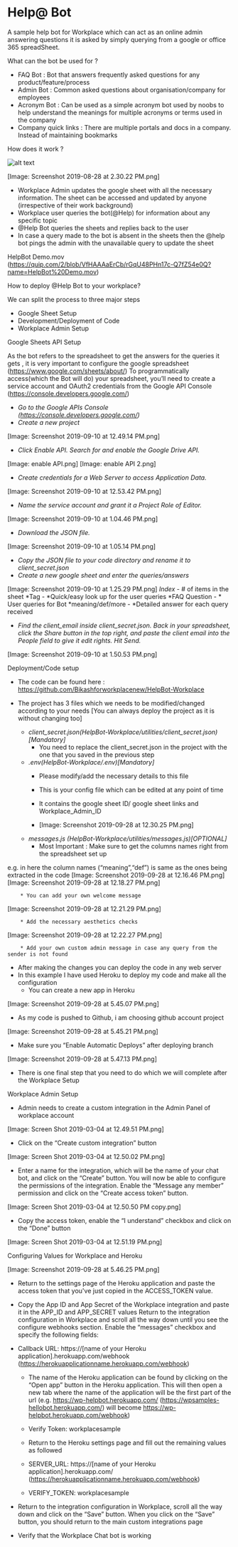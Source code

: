 # Help@ Bot
A sample help bot for Workplace which can act as an online admin answering questions it is asked by simply querying from a google or office 365 spreadSheet. 


What can the bot be used for ? 

* FAQ Bot : Bot that answers frequently asked questions for any product/feature/process
* Admin Bot : Common asked questions about organisation/company for employees 
* Acronym Bot : Can be used as a simple acronym bot used by noobs to help understand the meanings for multiple acronyms or terms used in the company
* Company quick links : There are multiple portals and docs in a company. Instead of maintaining bookmarks 

How does it work ? 

![alt text](https://github.com/Bikashforworkplacenew/HelpBot-Workplace/blob/master/images/helpbut_setup.png|alt=octocat)

[Image: Screenshot 2019-08-28 at 2.30.22 PM.png]

* Workplace Admin updates the google sheet with all the necessary information. The sheet can be accessed and updated by anyone (irrespective of their work background)
* Workplace user queries the bot(@Help) for information about any specific topic
* @Help Bot  queries the sheets and replies back to the user
* In case a query made to the bot is absent in the sheets then the @help bot pings the admin with the unavailable query to update the sheet

HelpBot Demo.mov (https://quip.com/2/blob/VfHAAAaErCb/rGqU48PHn17c-Q7fZ54e0Q?name=HelpBot%20Demo.mov) 


How to deploy @Help Bot to your workplace?

We can split the process to three major steps

* Google Sheet Setup
* Development/Deployment of Code
* Workplace Admin Setup



 Google Sheets API Setup 

As the bot refers to the spreadsheet to get the answers for the queries it gets , it is very important to configure the google spreadsheet (https://www.google.com/sheets/about/)
To programmatically access(which the Bot will do) your spreadsheet, you’ll need to create a service account and OAuth2 credentials from the Google API Console (https://console.developers.google.com/)

* *Go to the Google APIs Console (https://console.developers.google.com/)*
* *Create a new project*

[Image: Screenshot 2019-09-10 at 12.49.14 PM.png]

* *Click Enable API. Search for and enable the Google Drive API.*

[Image: enable API.png]
[Image: enable API 2.png]


* *Create credentials for a Web Server to access Application Data.*

[Image: Screenshot 2019-09-10 at 12.53.42 PM.png]

* *Name the service account and grant it a Project Role of Editor.*

[Image: Screenshot 2019-09-10 at 1.04.46 PM.png]

* *Download the JSON file.*

[Image: Screenshot 2019-09-10 at 1.05.14 PM.png]

* *Copy the JSON file to your code directory and rename it to client_secret.json*
* *Create a new google sheet and enter the queries/answers*

[Image: Screenshot 2019-09-10 at 1.25.29 PM.png]
*Index* - # of items in the sheet 
*Tag - *Quick/easy look up for the user queries 
*FAQ Question - * User queries for Bot
*meaning/def/more - *Detailed answer for each query received 

* *Find the client_email inside client_secret.json. Back in your spreadsheet, click the Share button in the top right, and paste the client email into the People field to give it edit rights. Hit Send.*

[Image: Screenshot 2019-09-10 at 1.50.53 PM.png]

Deployment/Code setup

* The code can be found here : https://github.com/Bikashforworkplacenew/HelpBot-Workplace

* The project has 3 files which we needs to be modified/changed according to your needs [You can always deploy the project as it is without changing too]
    * *client_secret.json(HelpBot-Workplace/utilities/client_secret.json)[*Mandatory*]*
        * You need to replace the client_secret.json in the project with the one that you saved in the previous step
    * *.env(HelpBot-Workplace/.env)[*Mandatory*]* 
        * Please modify/add the necessary details to this file
        * This is your config file which can be edited at any point of time 
        * It contains the google sheet ID/ google sheet links and Workplace_Admin_ID

        * [Image: Screenshot 2019-09-28 at 12.30.25 PM.png]
    * *messages.js (HelpBot-Workplace/utilities/messages.js)[*OPTIONAL*]*
        * Most Important : Make sure to get the columns names right from the spreadsheet set up 

e.g. in here the column names (“meaning”,“def”) is same as the ones being extracted in the code
[Image: Screenshot 2019-09-28 at 12.16.46 PM.png]
[Image: Screenshot 2019-09-28 at 12.18.27 PM.png]

        * You can add your own welcome message 

[Image: Screenshot 2019-09-28 at 12.21.29 PM.png]

        * Add the necessary aesthetics checks 

[Image: Screenshot 2019-09-28 at 12.22.27 PM.png]

        * Add your own custom admin message in case any query from the sender is not found 
* After making the changes you can deploy the code in any web server 
* In this example I have used Heroku to deploy my code and make all the configuration 
    * You can create a new app in Heroku

[Image: Screenshot 2019-09-28 at 5.45.07 PM.png]


* As my code is pushed to Github, i am choosing github account project 

[Image: Screenshot 2019-09-28 at 5.45.21 PM.png]


* Make sure you “Enable Automatic Deploys” after deploying branch

[Image: Screenshot 2019-09-28 at 5.47.13 PM.png]

* There is one final step that you need to do which we will complete after the Workplace Setup 

Workplace Admin Setup

* Admin needs to create a custom integration in the Admin Panel of workplace account

[Image: Screen Shot 2019-03-04 at 12.49.51 PM.png]

*   Click on the “Create custom integration” button

[Image: Screen Shot 2019-03-04 at 12.50.02 PM.png]

*  Enter a name for the integration, which will be the name of your chat bot, and click on the “Create” button. You will now be able to configure the permissions of the integration. Enable the “Message any member” permission and click on the “Create access token” button.

[Image: Screen Shot 2019-03-04 at 12.50.50 PM copy.png]

*  Copy the access token, enable the “I understand” checkbox and click on the “Done” button

[Image: Screen Shot 2019-03-04 at 12.51.19 PM.png]

Configuring Values for Workplace and Heroku

[Image: Screenshot 2019-09-28 at 5.46.25 PM.png]

*  Return to the settings page of the Heroku application and paste the access token that you've just copied in the ACCESS_TOKEN value.
* Copy the App ID and App Secret of the Workplace integration and paste it in the APP_ID and APP_SECRET values
     Return to the integration configuration in Workplace and scroll all the way down until you see the configure webhooks section. Enable the “messages” checkbox and specify the following fields:
    
* Callback URL: https://[name of your Heroku application].herokuapp.com/webhook (https://herokuapplicationname.herokuapp.com/webhook)
    * The name of the Heroku application can be found by clicking on the “Open app” button in the Heroku application. This will then open a new tab where the name of the application will be the first part of the url (e.g. https://wp-helpbot.herokuapp.com/ (https://wpsamples-hellobot.herokuapp.com/) will become https://wp-helpbot.herokuapp.com/webhook)
    * Verify Token: workplacesample
    *  Return to the Heroku settings page and fill out the remaining values as followed
        
    * SERVER_URL: https://[name of your Heroku application].herokuapp.com/ (https://herokuapplicationname.herokuapp.com/webhook)
    * VERIFY_TOKEN: workplacesample



*  Return to the integration configuration in Workplace, scroll all the way down and click on the “Save” button.
     When you click on the “Save” button, you should return to the main custom integrations page
    
* Verify that the Workplace Chat bot is working

